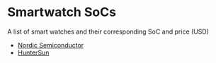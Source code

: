 # Smartwatch SoCs
A list of smart watches and their corresponding SoC and price (USD)

- [Nordic Semiconductor](nordic-semiconductor)
- [HunterSun](huntersun)
